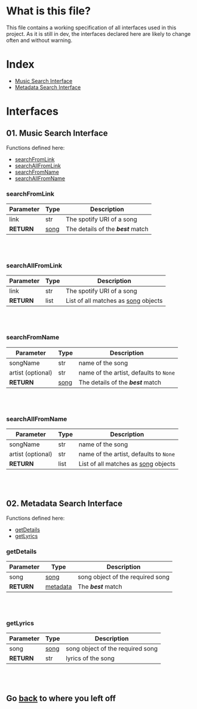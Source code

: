 # What is this file?

This file contains a working specification of all interfaces used in this
project. As it is still in dev, the interfaces declared here are likely to
change often and without warning.

# Index

- [Music Search Interface](#01.%20Music%20Search%20Interface)
- [Metadata Search Interface](#02.%20Metadata%20Search%20Interface)

# Interfaces

## 01. Music Search Interface

Functions defined here:
- [searchFromLink](#searchFromLink)
- [searchAllFromLink](#searchAllFromLink)
- [searchFromName](#searchFromName)
- [searchAllFromName](#searchAllFromName)

### searchFromLink

| Parameter | Type | Description |
| --- | --- | --- |
| link | str | The spotify URI of a song |
| **RETURN** | [song](objects.md#Song) | The details of the ***best*** match |

<br><br>

### searchAllFromLink

| Parameter | Type | Description |
| --- | --- | --- |
| link | str | The spotify URI of a song |
| **RETURN** | list | List of all matches as [song](objects.md#Song) objects |

<br><br>

### searchFromName

| Parameter | Type | Description |
| --- | --- | --- |
| songName | str | name of the song |
| artist (optional) | str | name of the artist, defaults to `None` |
| **RETURN** | [song](objects.md#Song) | The details of the ***best*** match |

<br><br>

### searchAllFromName

| Parameter | Type | Description |
| --- | --- | --- |
| songName | str | name of the song |
| artist (optional) | str | name of the artist, defaults to `None` |
| **RETURN** | list | List of all matches as [song](objects.md#Song) objects |

<br><br>

## 02. Metadata Search Interface

Functions defined here:
- [getDetails](#getDetails)
- [getLyrics](#getLyrics)

### getDetails

| Parameter | Type | Description |
| --- | --- | --- |
| song | [song](objects.md#Song) | song object of the required song |
| **RETURN** | [metadata](objects.md#Metadata)| The ***best*** match |

<br><br>

### getLyrics

| Parameter | Type | Description |
| --- | --- | --- |
| song | [song](objects.md#Song) | song object of the required song |
| **RETURN** | str | lyrics of the song |

<br><br>

## Go [back](workingDocs.md#Search%20Providers) to where you left off